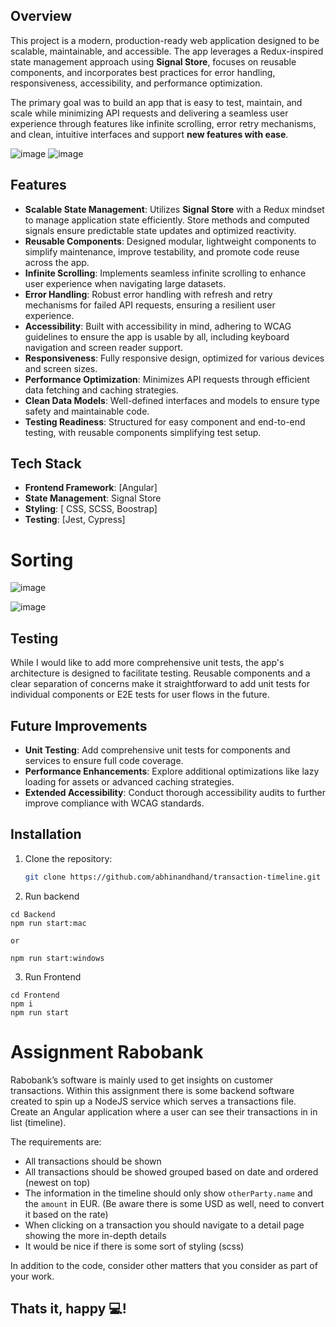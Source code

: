 ## Overview
This project is a modern, production-ready web application designed to be scalable, maintainable, and accessible. The app leverages a Redux-inspired state management approach using **Signal Store**, focuses on reusable components, and incorporates best practices for error handling, responsiveness, accessibility, and performance optimization.

The primary goal was to build an app that is easy to test, maintain, and scale while minimizing API requests and delivering a seamless user experience through features like infinite scrolling, error retry mechanisms, and clean, intuitive interfaces and support  **new features with ease**.

 ![image](https://github.com/user-attachments/assets/8050bb64-08fd-4d04-b3e5-2b6e85e89a06)
 ![image](https://github.com/user-attachments/assets/621c507e-3bf5-4ea7-b8d2-3568d773bedb)



## Features
- **Scalable State Management**: Utilizes **Signal Store** with a Redux mindset to manage application state efficiently. Store methods and computed signals ensure predictable state updates and optimized reactivity.
- **Reusable Components**: Designed modular, lightweight components to simplify maintenance, improve testability, and promote code reuse across the app.
- **Infinite Scrolling**: Implements seamless infinite scrolling to enhance user experience when navigating large datasets.
- **Error Handling**: Robust error handling with refresh and retry mechanisms for failed API requests, ensuring a resilient user experience.
- **Accessibility**: Built with accessibility in mind, adhering to WCAG guidelines to ensure the app is usable by all, including keyboard navigation and screen reader support.
- **Responsiveness**: Fully responsive design, optimized for various devices and screen sizes.
- **Performance Optimization**: Minimizes API requests through efficient data fetching and caching strategies.
- **Clean Data Models**: Well-defined interfaces and models to ensure type safety and maintainable code.
- **Testing Readiness**: Structured for easy component and end-to-end testing, with reusable components simplifying test setup.

## Tech Stack
- **Frontend Framework**: [Angular]
- **State Management**: Signal Store
- **Styling**: [ CSS, SCSS, Boostrap]
- **Testing**: [Jest, Cypress]



# Sorting
![image](https://github.com/user-attachments/assets/57e2df22-1a8c-4548-8ab0-d4787588ffa6)

![image](https://github.com/user-attachments/assets/f72fca89-2c59-428a-872b-8cdd1e96605f)



## Testing
While I would like to add more comprehensive unit tests, the app's architecture is designed to facilitate testing. Reusable components and a clear separation of concerns make it straightforward to add unit tests for individual components or E2E tests for user flows in the future.

## Future Improvements
- **Unit Testing**: Add comprehensive unit tests for components and services to ensure full code coverage.
- **Performance Enhancements**: Explore additional optimizations like lazy loading for assets or advanced caching strategies.
- **Extended Accessibility**: Conduct thorough accessibility audits to further improve compliance with WCAG standards.

## Installation
1. Clone the repository:
   ```bash
   git clone https://github.com/abhinandhand/transaction-timeline.git
   ```

2. Run backend

```
cd Backend
npm run start:mac

or 

npm run start:windows
```

3. Run Frontend


```
cd Frontend
npm i
npm run start
```


# Assignment Rabobank

Rabobank’s software is mainly used to get insights on customer transactions. Within this assignment there is some backend software created to spin up a NodeJS service which serves a transactions file. Create an Angular application where a user can see their transactions in in list (timeline).

The requirements are:
- All transactions should be shown 
- All transactions should be showed grouped based on date and ordered (newest on top)
- The information in the timeline should only show `otherParty.name` and the `amount` in EUR. (Be aware there is some USD as well, need to convert it based on the rate)
- When clicking on a transaction you should navigate to a detail page showing the more in-depth details
- It would be nice if there is some sort of styling (scss)

In addition to the code, consider other matters that you consider as part of your work.

## Thats it, happy 💻!
